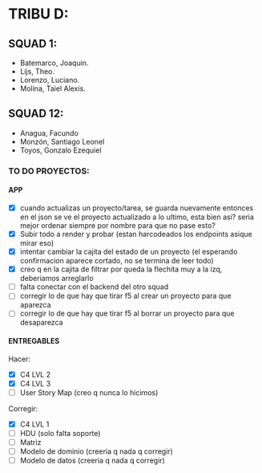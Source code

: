 # TRIBU D:

## SQUAD 1:
- Batemarco, Joaquin.
- Lijs, Theo.
- Lorenzo, Luciano.
- Molina, Taiel Alexis.

## SQUAD 12:
- Anagua, Facundo
- Monzón, Santiago Leonel
- Toyos, Gonzalo Ezequiel


### TO DO PROYECTOS:


#### APP      

- [X] cuando actualizas un proyecto/tarea, se guarda nuevamente entonces en el json se ve el proyecto actualizado a lo ultimo, esta bien asi? seria mejor ordenar siempre por nombre para que no pase esto?
- [X] Subir todo a render y probar (estan harcodeados los endpoints asique mirar eso)
- [X] intentar cambiar la cajita del estado de un proyecto (el esperando confirmacion aparece cortado, no se termina de leer todo)
- [X] creo q en la cajita de filtrar por queda la flechita muy a la izq, deberiamos arreglarlo
- [ ] falta conectar con el backend del otro squad
- [ ] corregir lo de que hay que tirar f5 al crear un proyecto para que aparezca
- [ ] corregir lo de que hay que tirar f5 al borrar un proyecto para que desaparezca
      
#### ENTREGABLES

Hacer:
      
- [X] C4 LVL 2
- [X] C4 LVL 3 
- [ ] User Story Map (creo q nunca lo hicimos)

Corregir:

- [X] C4 LVL 1
- [ ] HDU (solo falta soporte)
- [ ] Matriz
- [ ] Modelo de dominio (creeria q nada q corregir)
- [ ] Modelo de datos (creeria q nada q corregir)
